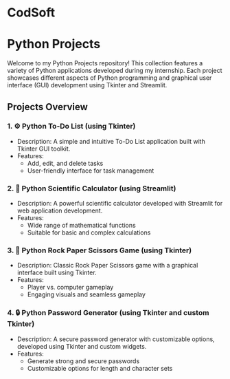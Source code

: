 # CodSoft
# Python Projects

Welcome to my Python Projects repository! This collection features a variety of Python applications developed during my internship. Each project showcases different aspects of Python programming and graphical user interface (GUI) development using Tkinter and Streamlit.

## Projects Overview

### 1. ⚙️ Python To-Do List (using Tkinter)
- Description: A simple and intuitive To-Do List application built with Tkinter GUI toolkit.
- Features:
  - Add, edit, and delete tasks
  - User-friendly interface for task management

### 2. 🧮 Python Scientific Calculator (using Streamlit)
- Description: A powerful scientific calculator developed with Streamlit for web application development.
- Features:
  - Wide range of mathematical functions
  - Suitable for basic and complex calculations

### 3. 🎲 Python Rock Paper Scissors Game (using Tkinter)
- Description: Classic Rock Paper Scissors game with a graphical interface built using Tkinter.
- Features:
  - Player vs. computer gameplay
  - Engaging visuals and seamless gameplay

### 4. 🔒 Python Password Generator (using Tkinter and custom Tkinter)
- Description: A secure password generator with customizable options, developed using Tkinter and custom widgets.
- Features:
  - Generate strong and secure passwords
  - Customizable options for length and character sets

